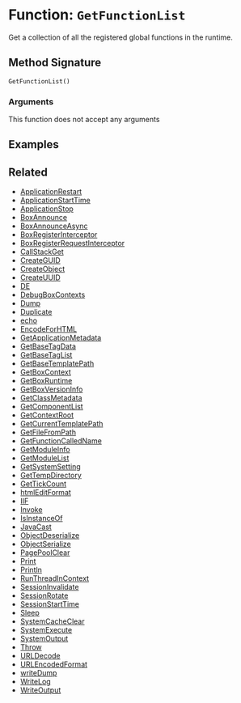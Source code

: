 [comment]: # (Note: This documentation is generated dynamically in the build process.  To modify the contents, change the javadoc on the _invoke method of the BIF class)

# Function: `GetFunctionList`

Get a collection of all the registered global functions in the runtime.

## Method Signature

```
GetFunctionList()
```

### Arguments

This function does not accept any arguments

## Examples



## Related

  * [ApplicationRestart](./ApplicationRestart.md)
  * [ApplicationStartTime](./ApplicationStartTime.md)
  * [ApplicationStop](./ApplicationStop.md)
  * [BoxAnnounce](./BoxAnnounce.md)
  * [BoxAnnounceAsync](./BoxAnnounceAsync.md)
  * [BoxRegisterInterceptor](./BoxRegisterInterceptor.md)
  * [BoxRegisterRequestInterceptor](./BoxRegisterRequestInterceptor.md)
  * [CallStackGet](./CallStackGet.md)
  * [CreateGUID](./CreateGUID.md)
  * [CreateObject](./CreateObject.md)
  * [CreateUUID](./CreateUUID.md)
  * [DE](./DE.md)
  * [DebugBoxContexts](./DebugBoxContexts.md)
  * [Dump](./Dump.md)
  * [Duplicate](./Duplicate.md)
  * [echo](./echo.md)
  * [EncodeForHTML](./EncodeForHTML.md)
  * [GetApplicationMetadata](./GetApplicationMetadata.md)
  * [GetBaseTagData](./GetBaseTagData.md)
  * [GetBaseTagList](./GetBaseTagList.md)
  * [GetBaseTemplatePath](./GetBaseTemplatePath.md)
  * [GetBoxContext](./GetBoxContext.md)
  * [GetBoxRuntime](./GetBoxRuntime.md)
  * [GetBoxVersionInfo](./GetBoxVersionInfo.md)
  * [GetClassMetadata](./GetClassMetadata.md)
  * [GetComponentList](./GetComponentList.md)
  * [GetContextRoot](./GetContextRoot.md)
  * [GetCurrentTemplatePath](./GetCurrentTemplatePath.md)
  * [GetFileFromPath](./GetFileFromPath.md)
  * [GetFunctionCalledName](./GetFunctionCalledName.md)
  * [GetModuleInfo](./GetModuleInfo.md)
  * [GetModuleList](./GetModuleList.md)
  * [GetSystemSetting](./GetSystemSetting.md)
  * [GetTempDirectory](./GetTempDirectory.md)
  * [GetTickCount](./GetTickCount.md)
  * [htmlEditFormat](./htmlEditFormat.md)
  * [IIF](./IIF.md)
  * [Invoke](./Invoke.md)
  * [IsInstanceOf](./IsInstanceOf.md)
  * [JavaCast](./JavaCast.md)
  * [ObjectDeserialize](./ObjectDeserialize.md)
  * [ObjectSerialize](./ObjectSerialize.md)
  * [PagePoolClear](./PagePoolClear.md)
  * [Print](./Print.md)
  * [Println](./Println.md)
  * [RunThreadInContext](./RunThreadInContext.md)
  * [SessionInvalidate](./SessionInvalidate.md)
  * [SessionRotate](./SessionRotate.md)
  * [SessionStartTime](./SessionStartTime.md)
  * [Sleep](./Sleep.md)
  * [SystemCacheClear](./SystemCacheClear.md)
  * [SystemExecute](./SystemExecute.md)
  * [SystemOutput](./SystemOutput.md)
  * [Throw](./Throw.md)
  * [URLDecode](./URLDecode.md)
  * [URLEncodedFormat](./URLEncodedFormat.md)
  * [writeDump](./writeDump.md)
  * [WriteLog](./WriteLog.md)
  * [WriteOutput](./WriteOutput.md)
